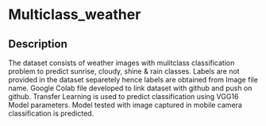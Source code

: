 # Multiclass_weather
## Description
The dataset consists of weather images with mulitclass classification problem to predict sunrise, cloudy, shine & rain classes.
Labels are not provided in the dataset separetely hence labels are obtained from Image file name. Google Colab file developed to link dataset with github and push on github.
Transfer Learning is used to predict classification using VGG16 Model parameters. Model tested with image captured in mobile camera classification is predicted.

